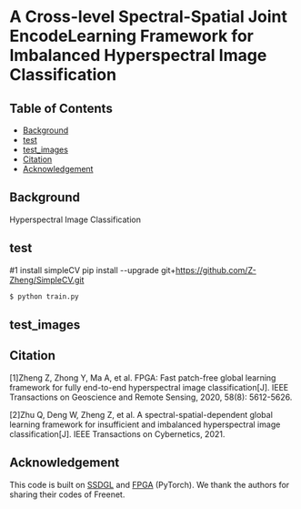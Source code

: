 # A Cross-level Spectral-Spatial Joint EncodeLearning Framework for Imbalanced Hyperspectral Image Classification
## Table of Contents

- [Background](#background)
- [test](#test)
- [test_images](#test_images)
- [Citation](#Citation)
- [Acknowledgement](#Acknowledgement)

## Background

Hyperspectral Image Classification

## test
#1 install simpleCV
pip install --upgrade git+https://github.com/Z-Zheng/SimpleCV.git

```sh
$ python train.py
```

## test_images





## Citation

[1]Zheng Z, Zhong Y, Ma A, et al. FPGA: Fast patch-free global learning framework for fully end-to-end hyperspectral image classification[J]. 
IEEE Transactions on Geoscience and Remote Sensing, 2020, 58(8): 5612-5626.

[2]Zhu Q, Deng W, Zheng Z, et al. A spectral-spatial-dependent global learning framework for insufficient and imbalanced hyperspectral image classification[J]. 
IEEE Transactions on Cybernetics, 2021.




## Acknowledgement
 
This code is built on [SSDGL](https://github.com/dengweihuan/SSDGL "悬停显示") and [FPGA]( https://github.com/Z-Zheng/FreeNet "悬停显示") (PyTorch). We thank the authors for sharing their codes of Freenet.
